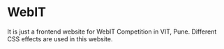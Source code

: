# WebIT
It is just a frontend website for WebIT Competition in VIT, Pune.
Different CSS effects are used in this website.
